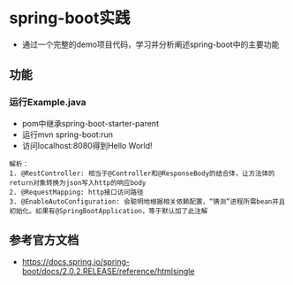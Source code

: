 # spring-boot实践
+ 通过一个完整的demo项目代码，学习并分析阐述spring-boot中的主要功能

## 功能

### 运行Example.java
+ pom中继承spring-boot-starter-parent
+ 运行mvn spring-boot:run
+ 访问localhost:8080得到Hello World!

```
解析：
1. @RestController: 相当于@Controller和@ResponseBody的结合体，让方法体的return对象转换为json写入http的响应body
2. @RequestMapping: http接口访问路径
3. @EnableAutoConfiguration: 会聪明地根据相关依赖配置，“猜测”进程所需bean并且初始化。如果有@SpringBootApplication，等于默认加了此注解
```

## 参考官方文档
+ https://docs.spring.io/spring-boot/docs/2.0.2.RELEASE/reference/htmlsingle
